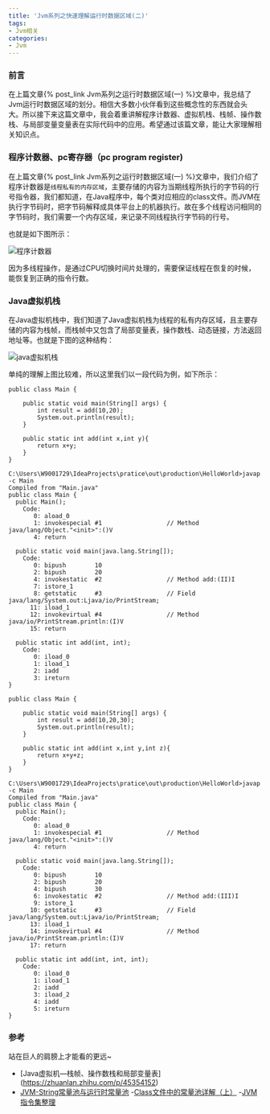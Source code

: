 ```yaml
---
title: 'Jvm系列之快速理解运行时数据区域(二)'
tags:
- Jvm相关
categories:
- Jvm
---
```


### 前言
在上篇文章{% post_link Jvm系列之运行时数据区域(一) %}文章中，我总结了Jvm运行时数据区域的划分。相信大多数小伙伴看到这些概念性的东西就会头大。所以接下来这篇文章中，我会着重讲解程序计数器、虚拟机栈、栈帧、操作数栈、与局部变量变量表在实际代码中的应用。希望通过该篇文章，能让大家理解相关知识点。


### 程序计数器、pc寄存器（pc program register)
在上篇文章{% post_link Jvm系列之运行时数据区域(一) %}文章中，我们介绍了程序计数器是`线程私有的内存区域`，主要存储的内容为当期线程所执行的字节码的行号指令器，我们都知道，在Java程序中，每个类对应相应的class文件。而JVM在执行字节码时，把字节码解释成具体平台上的机器执行。故在多个线程访问相同的字节码时，我们需要一个内存区域，来记录不同线程执行字节码的行号。

也就是如下图所示：

![程序计数器](https://user-gold-cdn.xitu.io/2019/6/4/16b23175df8f7be6?w=961&h=470&f=png&s=68772)


因为多线程操作，是通过CPU切换时间片处理的，需要保证线程在恢复的时候，能恢复到正确的指令行数。


### Java虚拟机栈
在Java虚拟机栈中，我们知道了Java虚拟机栈为线程的私有内存区域，且主要存储的内容为栈帧，而栈帧中又包含了局部变量表，操作数栈、动态链接，方法返回地址等。也就是下图的这种结构：

![java虚拟机栈](https://user-gold-cdn.xitu.io/2019/6/4/16b23192df764306?w=679&h=595&f=png&s=31013)

单纯的理解上图比较难，所以这里我们以一段代码为例，如下所示：

```
public class Main {

    public static void main(String[] args) {
        int result = add(10,20);
        System.out.println(result);
    }

    public static int add(int x,int y){
        return x+y;
    }
}

```

```
C:\Users\W9001729\IdeaProjects\pratice\out\production\HelloWorld>javap -c Main
Compiled from "Main.java"
public class Main {
  public Main();
    Code:
       0: aload_0
       1: invokespecial #1                  // Method java/lang/Object."<init>":()V
       4: return

  public static void main(java.lang.String[]);
    Code:
       0: bipush        10
       2: bipush        20
       4: invokestatic  #2                  // Method add:(II)I
       7: istore_1
       8: getstatic     #3                  // Field java/lang/System.out:Ljava/io/PrintStream;
      11: iload_1
      12: invokevirtual #4                  // Method java/io/PrintStream.println:(I)V
      15: return

  public static int add(int, int);
    Code:
       0: iload_0
       1: iload_1
       2: iadd
       3: ireturn
}
```


```
public class Main {

    public static void main(String[] args) {
        int result = add(10,20,30);
        System.out.println(result);
    }

    public static int add(int x,int y,int z){
        return x+y+z;
    }
}
```

```
C:\Users\W9001729\IdeaProjects\pratice\out\production\HelloWorld>javap -c Main
Compiled from "Main.java"
public class Main {
  public Main();
    Code:
       0: aload_0
       1: invokespecial #1                  // Method java/lang/Object."<init>":()V
       4: return

  public static void main(java.lang.String[]);
    Code:
       0: bipush        10
       2: bipush        20
       4: bipush        30
       6: invokestatic  #2                  // Method add:(III)I
       9: istore_1
      10: getstatic     #3                  // Field java/lang/System.out:Ljava/io/PrintStream;
      13: iload_1
      14: invokevirtual #4                  // Method java/io/PrintStream.println:(I)V
      17: return

  public static int add(int, int, int);
    Code:
       0: iload_0
       1: iload_1
       2: iadd
       3: iload_2
       4: iadd
       5: ireturn
}
```

### 参考
站在巨人的肩膀上才能看的更远~
- [Java虚拟机—栈帧、操作数栈和局部变量表] (https://zhuanlan.zhihu.com/p/45354152)
- [JVM-String常量池与运行时常量池](https://blog.csdn.net/Sugar_Rainbow/article/details/68150249)
-[Class文件中的常量池详解（上）](https://blog.csdn.net/wangtaomtk/article/details/52267548)
-[JVM 指令集整理](https://juejin.im/entry/588085221b69e60059035f0a)